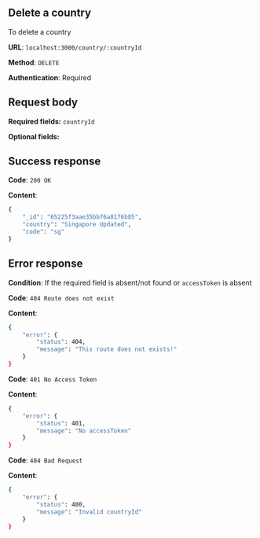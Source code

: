 ## Delete a country

To delete a country

**URL**: `localhost:3000/country/:countryId`

**Method**: `DELETE`

**Authentication**: Required

## Request body

**Required fields:** `countryId`

**Optional fields:**

## Success response

**Code**: `200 OK`

**Content**:

```bash
{
    "_id": "65225f3aae35bbf6a8176b85",
    "country": "Singapore Updated",
    "code": "sg"
}
```

## Error response

**Condition**: If the required field is absent/not found or `accessToken` is absent

**Code**: `404 Route does not exist`

**Content**:

```bash
{
    "error": {
        "status": 404,
        "message": "This route does not exists!"
    }
}
```

**Code**: `401 No Access Token`

**Content**:

```bash
{
    "error": {
        "status": 401,
        "message": "No accessToken"
    }
}
```

**Code**: `404 Bad Request`

**Content**:

```bash
{
    "error": {
        "status": 400,
        "message": "Invalid countryId"
    }
}
```
